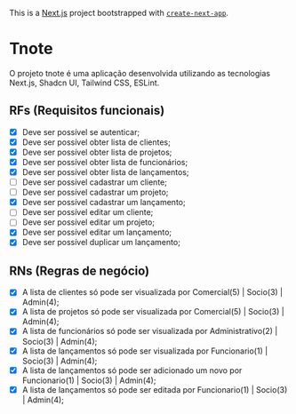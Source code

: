 This is a [Next.js](https://nextjs.org/) project bootstrapped with [`create-next-app`](https://github.com/vercel/next.js/tree/canary/packages/create-next-app).

# Tnote

O projeto tnote é uma aplicação desenvolvida utilizando as tecnologias Next.js, Shadcn UI, Tailwind CSS, ESLint.

## RFs (Requisitos funcionais)

- [x] Deve ser possível se autenticar;
- [x] Deve ser possível obter lista de clientes;
- [x] Deve ser possível obter lista de projetos;
- [x] Deve ser possível obter lista de funcionários;
- [x] Deve ser possível obter lista de lançamentos;
- [ ] Deve ser possível cadastrar um cliente;
- [ ] Deve ser possível cadastrar um projeto;
- [x] Deve ser possível cadastrar um lançamento;
- [ ] Deve ser possível editar um cliente;
- [ ] Deve ser possível editar um projeto;
- [x] Deve ser possível editar um lançamento;
- [x] Deve ser possível duplicar um lançamento;

## RNs (Regras de negócio)

- [x] A lista de clientes só pode ser visualizada por Comercial(5) | Socio(3) | Admin(4);
- [x] A lista de projetos só pode ser visualizada por Comercial(5) | Socio(3) | Admin(4);
- [x] A lista de funcionários só pode ser visualizada por Administrativo(2) | Socio(3) | Admin(4);
- [x] A lista de lançamentos só pode ser visualizada por Funcionario(1) | Socio(3) | Admin(4);
- [x] A lista de lançamentos só pode ser adicionado um novo por Funcionario(1) | Socio(3) | Admin(4);
- [x] A lista de lançamentos só pode ser editada por Funcionario(1) | Socio(3) | Admin(4);

